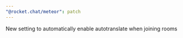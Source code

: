 ```yaml
---
"@rocket.chat/meteor": patch
---
```


New setting to automatically enable autotranslate when joining rooms
